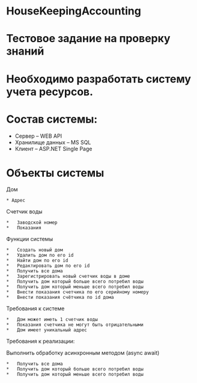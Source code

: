 # HouseKeepingAccounting

# Тестовое задание на проверку знаний
# Необходимо разработать систему учета ресурсов.

# Состав системы:
* Сервер – WEB API
* Хранилище данных – MS SQL
* Клиент – ASP.NET Single Page
 


# Объекты системы
Дом
```
* Адрес
```

Счетчик воды
```
*	Заводской номер
*	Показания
```

Функции системы
```
*	Создать новый дом
*	Удалить дом по его id
*	Найти дом по его id
*	Редактировать дом по его id
*	Получить все дома
*	Зарегистрировать новый счетчик воды в доме
*	Получить дом который больше всего потребил воды
*	Получить дом который меньше всего потребил воды
*	Внести показания счетчика по его серийному номеру
*	Внести показания счётчика по id дома
```

Требования к системе
```
*	Дом может иметь 1 счетчик воды
*	Показания счетчика не могут быть отрицательными
*	Дом имеет уникальный адрес
```

Требования к реализации:

Выполнить обработку асинхронным методом (async await)
```
*	Получить все дома
*	Получить дом который больше всего потребил воды
*	Получить дом который меньше всего потребил воды
```



